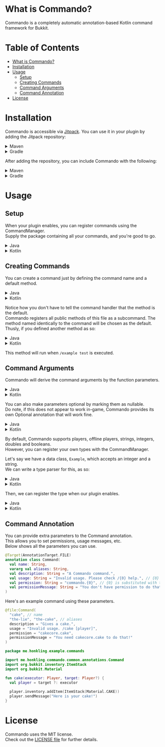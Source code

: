 # What is Commando?

Commando is a completely automatic annotation-based Kotlin command framework for Bukkit.

# Table of Contents
- [What is Commando?](#what-is-commando)
- [Installation](#installation)
- [Usage](#usage)
    - [Setup](#setup)
    - [Creating Commands](#creating-commands)
    - [Command Arguments](#command-arguments)
    - [Command Annotation](#command-annotation)
- [License](#license)

# Installation

Commando is accessible via [Jitpack](https://jitpack.io). You can use it in your plugin by adding the Jitpack repository:

<details>
    <summary>Maven</summary>

```xml
<repository>
    <id>jitpack.io</id>
    <url>https://jitpack.io</url>
</repository>
```
</details>

<details>
    <summary>Gradle</summary>

```groovy
repositories {
    maven { url 'https://jitpack.io' }
}
```
</details>

After adding the repository, you can include Commando with the following:

<details>
    <summary>Maven</summary>

```xml
<dependency>
    <groupId>com.github.honkling.commando</groupId>
    <artifactId>spigot</artifactId> # Replace with your platform
    <version>COMMIT-SHA</version> # Replace with latest commit
</dependency>
```
</details>

<details>
    <summary>Gradle</summary>

```groovy
dependencies {
    // Replace `spigot` with your platform and `COMMIT-SHA` with the latest commit
    implementation 'com.github.honkling.commando:spigot:COMMIT-SHA'
}
```
</details>

# Usage

## Setup

When your plugin enables, you can register commands using the CommandManager.<br>
Supply the package containing all your commands, and you're good to go.

<details>
  <summary>Java</summary>

```java
@Override
public void onEnable() {
    // Replace with manager for your platform
    SpigotCommandManager commandManager = new SpigotCommandManager(this);
    commandManager.registerCommands("me.honkling.example.commands");
}
```
</details>
<details>
  <summary>Kotlin</summary>

```kt
override fun onEnable() {
    // Replace with manager for your platform
    val commandManager = SpigotCommandManager(this)
    commandManager.registerCommands("me.honkling.example.commands")
}
```
</details>

## Creating Commands

You can create a command just by defining the command name and a default method.

<details>
<summary>Java</summary>

```java

package me.honkling.example.commands;

import me.honkling.commando.common.annotations.Command;

@Command("example")
public class Example {
    public static void example(Player executor) {
        executor.sendMessage("hello world!");
    }
}
```
</details>
<details>
<summary>Kotlin</summary>

```kt
@file:Command("example")

package me.honkling.example.commands

import me.honkling.commando.common.annotations.Command

fun example(executor: Player) {
    executor.sendMessage("hello world!")
}
```
</details>

Notice how you don't have to tell the command handler that the method is the default.<br>
Commando registers all public methods of this file as a subcommand. The method named identically to the command will be chosen as the default.<br>
Thusly, if you defined another method as so:

<details>
<summary>Java</summary>

```java
public static void test(Player executor) {
    executor.sendMessage("Test passing");
}
```
</details>
<details>
<summary>Kotlin</summary>

```kt
fun test(executor: Player) {
    executor.sendMessage("Test passing")
}
```
</details>

This method will run when `/example test` is executed.

## Command Arguments

Commando will derive the command arguments by the function parameters.

<details>
<summary>Java</summary>

```java
// This command is defined by Commando as /example test (player)
public static void test(Player executor, Player target) {
    target.sendMessage("Hello from ${executor.name}!");
    executor.sendMessage("Said hello to ${target.name}!");
}
```
</details>
<details>
<summary>Kotlin</summary>

```kt
// This command is defined by Commando as /example test (player)
fun test(executor: Player, target: Player) {
    target.sendMessage("Hello from ${executor.name}!")
    executor.sendMessage("Said hello to ${target.name}!")
}
```
</details>

You can also make parameters optional by marking them as nullable.<br>
Do note, if this does not appear to work in-game, Commando provides its own Optional annotation that will work fine.
<details>
<summary>Java</summary>

```java
public static void test(Player executor, Player target, @Nullable int target) {
    target.sendMessage("Hello from ${executor.name}! (x${amount ?: 1})")
    executor.sendMessage("Said hello to ${target.name}!")
}
```
</details>
<details>
<summary>Kotlin</summary>

```kt
fun test(executor: Player, target: Player, amount: Int?) {
    target.sendMessage("Hello from ${executor.name}! (x${amount ?: 1})")
    executor.sendMessage("Said hello to ${target.name}!")
}
```
</details>

By default, Commando supports players, offline players, strings, integers, doubles and booleans.<br>
However, you can register your own types with the CommandManager.

Let's say we have a data class, `Example`, which accepts an integer and a string.<br>
We can write a type parser for this, as so:
<details>
<summary>Java</summary>

```java
package me.honkling.example.types;

import me.honkling.commando.common.generic.ICommandSender;
import me.honkling.commando.common.types.Type;
import me.honkling.example.lib.Example;

public class ExampleType implements Type<Example> {
  // Takes an input string, parses it, and returns an Example
  // NOTE: 'input' is the rest of the args concatenated together, in case you want to occupy multiple arguments.
  @Override
  public Example match(ICommandSender<?> sender, String input) {
    String[] chunks = input.split(" ")[0].split(":");
    int integer = Integer.parseInt(chunks[0]);
    String str = chunks[1];

    return Example(integer, str);
  }

  // Tests if an input could be parsed as an Example
  // NOTE: 'input' is the rest of the args concatenated together, in case you want to occupy multiple arguments.
  @Override
  public boolean matches(ICommandSender<?> sender, String input) {
    return input.matches("^(\\d+):\\S+");
  }

  // Returns a list of tab completions for Example
  @Override
  public List<String> complete(ICommandSender<?> sender, String input) {
    List<String> suggestions = new ArrayList<>();
    String first = input.split(" ")[0];
    
    if (!first.contains(":")) {
      suggestions.add(String.format("%s:", first));
      return suggestions;
    }

    return suggestions;
  }
}
```
</details>
<details>
<summary>Kotlin</summary>

```kt
package me.honkling.example.types

import me.honkling.commando.common.generic.ICommandSender
import me.honkling.commando.common.types.Type
import me.honkling.example.lib.Example

object ExampleType : Type<Example> {
    // Takes an input string, parses it, and returns an Example
    // NOTE: 'input' is the rest of the args concatenated together, in case you want to occupy multiple arguments.
    override fun match(sender: ICommandSender<*>, input: String): Example {
        val chunks = input.split(" ")[0].split(":")
        val int = chunks[0].toInt()
        val str = chunks[1]
        
        return Example(int, str)
    }
    
    // Tests if an input could be parsed as an Example
    // NOTE: 'input' is the rest of the args concatenated together, in case you want to occupy multiple arguments.
    override fun matches(sender: ICommandSender<*>, input: String): Boolean {
        return input.matches(Regex("^(\\d+):\\S+"))
    }
    
    // Returns a list of tab completions for Example
    override fun complete(sender: ICommandSender<*>, input: String): List<String> {
        val first = input.split(" ")[0]
        
        if (!first.contains(":"))
            return listOf("$first:")
        
        return emptyList()
    }
}
```
</details>

Then, we can register the type when our plugin enables.
<details>
<summary>Java</summary>

```kt
commandManager.getTypes().put(Example.class, new ExampleType());
```
</details>
<details>
<summary>Kotlin</summary>

```kt
commandManager.types[Example::class.java] = ExampleType
```
</details>

## Command Annotation

You can provide extra parameters to the Command annotation.<br>
This allows you to set permissions, usage messages, etc.<br>
Below shows all the parameters you can use.
```kt
@Target(AnnotationTarget.FILE)
annotation class Command(
  val name: String,
  vararg val aliases: String,
  val description: String = "A Commando command.",
  val usage: String = "Invalid usage. Please check /{0} help.", // {0} is substituted with the command name
  val permission: String = "commando.{0}", // {0} is substituted with the command name
  val permissionMessage: String = "You don't have permission to do that."
)
```

Here's an example command using these parameters.
```kt
@file:Command(
  "cake", // name
  "the-lie", "the-cake", // aliases
  description = "Gives a cake.",
  usage = "Invalid usage. /cake [player]",
  permission = "cakecore.cake",
  permissionMessage = "You need cakecore.cake to do that!"
)

package me.honkling.example.commands

import me.honkling.commando.common.annotations.Command
import org.bukkit.inventory.ItemStack
import org.bukkit.Material

fun cake(executor: Player, target: Player?) {
  val player = target ?: executor
  
  player.inventory.addItem(ItemStack(Material.CAKE))
  player.sendMessage("Here is your cake!")
}
```

# License

Commando uses the MIT license.<br>
Check out the [LICENSE file](./LICENSE) for further details.
